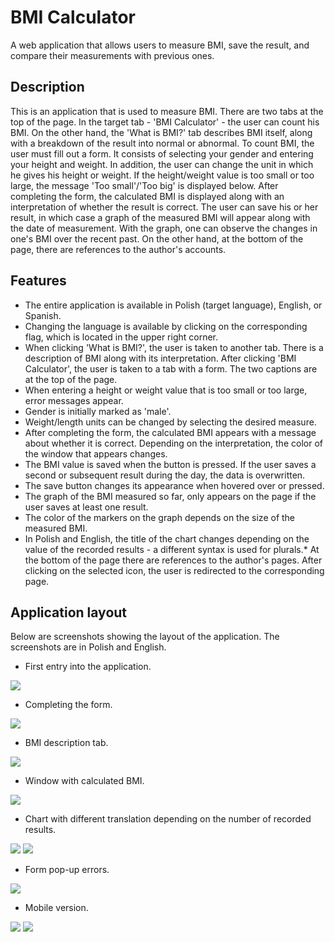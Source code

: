 # BMI Calculator 

A web application that allows users to measure BMI, save the result, and compare their measurements with previous ones.

## Description
This is an application that is used to measure BMI. There are two tabs at the top of the page. In the target tab - 'BMI Calculator' - the user can count his BMI. On the other hand, the 'What is BMI?' tab describes BMI itself, along with a breakdown of the result into normal or abnormal.
To count BMI, the user must fill out a form. It consists of selecting your gender and entering your height and weight. In addition, the user can change the unit in which he gives his height or weight. If the height/weight value is too small or too large, the message 'Too small'/'Too big' is displayed below. After completing the form, the calculated BMI is displayed along with an interpretation of whether the result is correct.
The user can save his or her result, in which case a graph of the measured BMI will appear along with the date of measurement. With the graph, one can observe the changes in one's BMI over the recent past.
On the other hand, at the bottom of the page, there are references to the author's accounts. 

## Features

* The entire application is available in Polish (target language), English, or Spanish.
* Changing the language is available by clicking on the corresponding flag, which is located in the upper right corner.
* When clicking 'What is BMI?', the user is taken to another tab. There is a description of BMI along with its interpretation. After clicking 'BMI Calculator', the user is taken to a tab with a form. The two captions are at the top of the page.
* When entering a height or weight value that is too small or too large, error messages appear.
* Gender is initially marked as 'male'.
* Weight/length units can be changed by selecting the desired measure.
* After completing the form, the calculated BMI appears with a message about whether it is correct. Depending on the interpretation, the color of the window that appears changes.
* The BMI value is saved when the button is pressed. If the user saves a second or subsequent result during the day, the data is overwritten.
* The save button changes its appearance when hovered over or pressed.
* The graph of the BMI measured so far, only appears on the page if the user saves at least one result.
* The color of the markers on the graph depends on the size of the measured BMI.
* In Polish and English, the title of the chart changes depending on the value of the recorded results - a different syntax is used for plurals.* At the bottom of the page there are references to the author's pages. After clicking on the selected icon, the user is redirected to the corresponding page.

##  Application layout

Below are screenshots showing the layout of the application. The screenshots are in Polish and English.

* First entry into the application.

<img src="./images/start.PNG">

* Completing the form.

<img src="images/form.PNG">

* BMI description tab. 

<img src="./images/what-is-bmi.PNG">

* Window with calculated BMI. 

<img src="./images/result-button.PNG">

* Chart with different translation depending on the number of recorded results. 

<img src="./images/chart_en.PNG">
<img src="images/chart_pl.PNG">

* Form pop-up errors. 

<img src="./images/errors.PNG">

* Mobile version. 

<img src="./images/mobile_1.PNG">
<img src="./images/mobile_2.PNG">